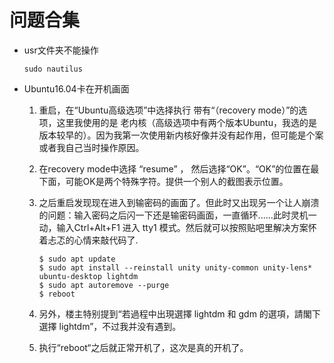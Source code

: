 # 问题合集
- usr文件夹不能操作
    ```
    sudo nautilus 
    ```
- Ubuntu16.04卡在开机画面

    1. 重启，在“Ubuntu高级选项”中选择执行 带有“（recovery mode）”的选项，这里我使用的是 老内核（高级选项中有两个版本Ubuntu，我选的是版本较早的）。因为我第一次使用新内核好像并没有起作用，但可能是个案或者我自己当时操作原因。

    2. 在recovery mode中选择 “resume” ， 然后选择“OK”。“OK”的位置在最下面，可能OK是两个特殊字符。提供一个别人的截图表示位置。

    3. 之后重启发现现在进入到输密码的画面了。但此时又出现另一个让人崩溃的问题：输入密码之后闪一下还是输密码画面，一直循环......此时灵机一动，输入Ctrl+Alt+F1 进入 tty1 模式。然后就可以按照贴吧里解决方案怀着忐忑的心情来敲代码了.
        ```
        $ sudo apt update
        $ sudo apt install --reinstall unity unity-common unity-lens* ubuntu-desktop lightdm
        $ sudo apt autoremove --purge
        $ reboot
        ```

    4. 另外，楼主特别提到“若過程中出現選擇 lightdm 和 gdm 的選項，請閣下選擇 lightdm”，不过我并没有遇到。

    5. 执行“reboot“之后就正常开机了，这次是真的开机了。